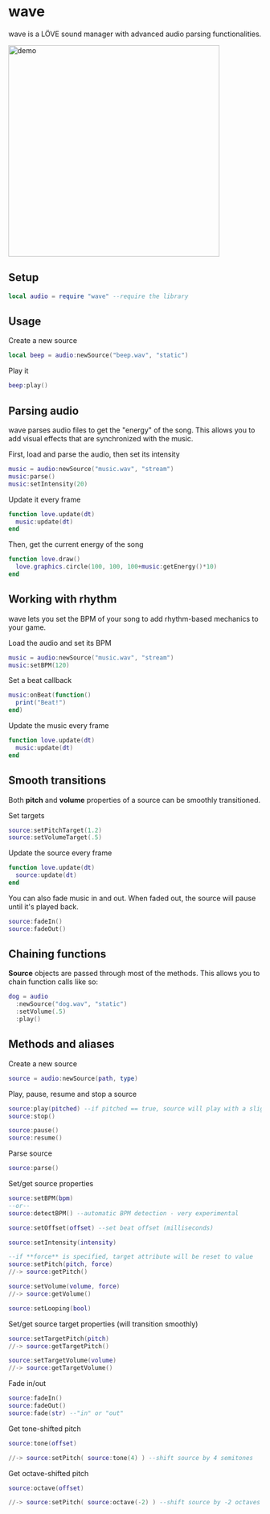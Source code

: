 wave
==============

wave is a LÖVE sound manager with advanced audio parsing functionalities.

<img src="http://s32.postimg.org/8n00sidfn/out.gif" alt="demo" width="420"/>

Setup
----------------

```lua
local audio = require "wave" --require the library
```

Usage
----------------

Create a new source
```lua
local beep = audio:newSource("beep.wav", "static")
```

Play it
```lua
beep:play()
```

Parsing audio
----------------

wave parses audio files to get the "energy" of the song. This allows you to add visual effects that are synchronized with the music.

First, load and parse the audio, then set its intensity
```lua
music = audio:newSource("music.wav", "stream")
music:parse()
music:setIntensity(20)
```

Update it every frame
```lua
function love.update(dt)
  music:update(dt)
end
```

Then, get the current energy of the song
```lua
function love.draw()
  love.graphics.circle(100, 100, 100+music:getEnergy()*10)
end
```

Working with rhythm
----------------

wave lets you set the BPM of your song to add rhythm-based mechanics to your game.

Load the audio and set its BPM
```lua
music = audio:newSource("music.wav", "stream")
music:setBPM(120)
```

Set a beat callback
```lua
music:onBeat(function()
  print("Beat!")
end)
```

Update the music every frame
```lua
function love.update(dt)
  music:update(dt)
end
```

Smooth transitions
----------------

Both **pitch** and **volume** properties of a source can be smoothly transitioned.

Set targets
```lua
source:setPitchTarget(1.2)
source:setVolumeTarget(.5)
```

Update the source every frame
```lua
function love.update(dt)
  source:update(dt)
end
```

You can also fade music in and out. When faded out, the source will pause until it's played back.
```lua
source:fadeIn()
source:fadeOut()
```

Chaining functions
----------------

**Source** objects are passed through most of the methods. This allows you to chain function calls like so:
```lua
dog = audio
  :newSource("dog.wav", "static")
  :setVolume(.5)
  :play()
```

Methods and aliases
----------------

Create a new source
```lua
source = audio:newSource(path, type)
```

Play, pause, resume and stop a source
```lua
source:play(pitched) --if pitched == true, source will play with a slightly random pitch (useful for recurrent sounds)
source:stop()

source:pause()
source:resume()
```

Parse source
```lua
source:parse()
```

Set/get source properties
```lua
source:setBPM(bpm)
--or--
source:detectBPM() --automatic BPM detection - very experimental

source:setOffset(offset) --set beat offset (milliseconds)

source:setIntensity(intensity)

--if **force** is specified, target attribute will be reset to value
source:setPitch(pitch, force)
//-> source:getPitch()

source:setVolume(volume, force)
//-> source:getVolume()

source:setLooping(bool)
```

Set/get source target properties (will transition smoothly)
```lua
source:setTargetPitch(pitch)
//-> source:getTargetPitch()

source:setTargetVolume(volume)
//-> source:getTargetVolume()
```

Fade in/out
```lua
source:fadeIn()
source:fadeOut()
source:fade(str) --"in" or "out"
```

Get tone-shifted pitch
```lua
source:tone(offset)

//-> source:setPitch( source:tone(4) ) --shift source by 4 semitones
```

Get octave-shifted pitch
```lua
source:octave(offset)

//-> source:setPitch( source:octave(-2) ) --shift source by -2 octaves
```